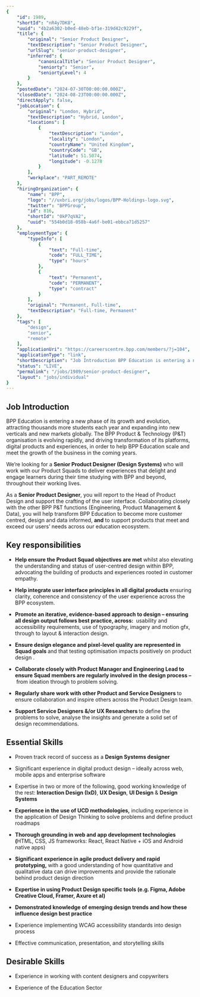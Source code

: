 ```yaml
---
{
	"id": 1989,
	"shortId": "nR4y7DK8",
	"uuid": "4b2a6302-b0ed-48eb-bf1e-319d42c9229f",
	"title": {
		"original": "Senior Product Designer",
		"textDescription": "Senior Product Designer",
		"urlSlug": "senior-product-designer",
		"inferred": {
			"canonicalTitle": "Senior Product Designer",
			"seniorty": "Senior",
			"seniortyLevel": 4
		}
	},
	"postedDate": "2024-07-30T00:00:00.000Z",
	"closedDate": "2024-08-23T00:00:00.000Z",
	"directApply": false,
	"jobLocation": {
		"original": "London, Hybrid",
		"textDescription": "Hybrid, London",
		"locations": [
			{
				"textDescription": "London",
				"locality": "London",
				"countryName": "United Kingdom",
				"countryCode": "GB",
				"latitude": 51.5074,
				"longitude": -0.1278
			}
		],
		"workplace": "PART_REMOTE"
	},
	"hiringOrganization": {
		"name": "BPP",
		"logo": "//uxbri.org/jobs/logos/BPP-Holdings-logo.svg",
		"twitter": "BPPGroup",
		"id": 816,
		"shortId": "0kP7qVA2",
		"uuid": "554b0d18-058b-4a6f-be01-ebbca71d5257"
	},
	"employmentType": {
		"typeInfo": [
			{
				"text": "Full-time",
				"code": "FULL_TIME",
				"type": "hours"
			},
			{
				"text": "Permanent",
				"code": "PERMANENT",
				"type": "contract"
			}
		],
		"original": "Permanent, Full-time",
		"textDescription": "Full-time, Permanent"
	},
	"tags": [
		"design",
		"senior",
		"remote"
	],
	"applicationUri": "https://careerscentre.bpp.com/members/?j=104",
	"applicationType": "link",
	"shortDescription": "Job Introduction BPP Education is entering a new phase of its growth and evolution, attracting thousands more students each year and expanding into new verticals and new markets globally. The BPP",
	"status": "LIVE",
	"permalink": "/jobs/1989/senior-product-designer",
	"layout": "jobs/individual"
}
---
```

<h2>Job Introduction</h2><p>BPP Education is entering a new phase of its growth and evolution, attracting thousands more students each year and expanding into new verticals and new markets globally. The BPP Product &amp; Technology (P&amp;T) organisation is evolving rapidly, and driving transformation of its platforms, digital products and experiences, in order to help BPP Education scale and meet the growth of the business in the coming years.</p><p>We’re looking for a <strong>Senior Product Designer (Design Systems)&nbsp;</strong>who will work with our Product Squads to deliver experiences that delight and engage learners during their time studying with BPP and beyond, throughout their working lives.</p><p>As a <strong>Senior Product Designer</strong>, you will report to the Head of Product Design and support the crafting of the user interface. Collaborating closely with the other BPP P&amp;T functions (Engineering, Product Management &amp; Data), you will help transform BPP Education to become more customer centred, design and data informed, <strong>and</strong> to support products that meet and exceed our users’ needs across our education ecosystem.</p><h2>Key responsibilities</h2><ul><li><p><strong>Help ensure the Product Squad objectives are met</strong>&nbsp;whilst also elevating the understanding and status of user-centred design within BPP, advocating the building of products and experiences rooted in customer empathy.</p></li><li><p><strong>Help integrate user interface principles in all digital products</strong>&nbsp;ensuring clarity, coherence and consistency of the user experience across the BPP ecosystem.</p></li><li><p><strong>Promote an iterative, evidence-based approach to design – ensuring all design output follows best practice, across:&nbsp;</strong>&nbsp;usability and accessibility requirements, use of typography, imagery and motion gfx, through to layout &amp; interaction design.</p></li><li><p><strong>Ensure design elegance and pixel-level quality are represented in Squad goals&nbsp;</strong>and that&nbsp;testing optimisation impacts positively on product design .</p></li><li><p><strong>Collaborate closely with Product Manager and Engineering Lead to ensure Squad members are regularly involved in the design process –&nbsp;</strong>from ideation through to problem solving.</p></li><li><p><strong>Regularly share work with other Product and Service Designers&nbsp;</strong>to ensure collaboration and inspire others across the Product Design team.</p></li><li><p><strong>Support Service Designers &amp;/or UX Researchers&nbsp;</strong>to define the problems to solve, analyse the insights and generate a solid set of design recommendations.</p></li></ul><h2>Essential Skills</h2><ul><li><p>Proven track record of success as a <strong>Design Systems designer</strong></p></li><li><p>Significant experience in digital product design – ideally across web, mobile apps and enterprise software&nbsp;</p></li><li><p>Expertise in two or more of the following, good working knowledge of the rest:&nbsp;<strong>Interaction Design (IxD)</strong>, <strong>UX Design</strong>, <strong>UI Design</strong> &amp; <strong>Design Systems</strong></p></li><li><p><strong>Experience in the use of UCD methodologies,</strong>&nbsp;including experience in the application of Design Thinking to solve problems and define product roadmaps</p></li><li><p><strong>Thorough grounding in web and app development technologies (</strong>HTML, CSS, JS frameworks: React, React Native + iOS and Android native apps)&nbsp;</p></li><li><p><strong>Significant experience in agile product delivery and rapid prototyping,&nbsp;</strong>with a good understanding of how quantitative and qualitative data can drive improvements and provide the rationale behind product design direction</p></li><li><p><strong>Expertise in using Product Design specific tools (e.g. Figma, Adobe Creative Cloud, Framer, Axure et al)</strong></p></li><li><p><strong>Demonstrated knowledge of emerging design trends and how these influence design best practice</strong></p></li><li><p>Experience implementing WCAG accessibility standards into design process</p></li><li><p>Effective&nbsp;communication, presentation, and storytelling skills</p></li></ul><h2>Desirable Skills<strong><br></strong></h2><ul><li><p>Experience in working with content designers and copywriters</p></li><li><p>Experience of the Education Sector</p></li></ul>
